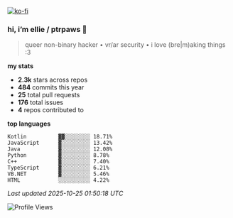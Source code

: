 [![ko-fi](https://ko-fi.com/img/githubbutton_sm.svg)](https://ko-fi.com/R6R1657BK)

### hi, i’m ellie / ptrpaws 🌸

> queer non-binary hacker • vr/ar security • i love (bre|m)aking things :3

**my stats**
- **2.3k** stars across repos
- **484** commits this year
- **25** total pull requests
- **176** total issues
- **4** repos contributed to

**top languages**
```
Kotlin          ▓▓░░░░░░░░ 18.71%
JavaScript      ▓░░░░░░░░░ 13.42%
Java            ▓░░░░░░░░░ 12.08%
Python          ▓░░░░░░░░░ 8.78%
C++             ▓░░░░░░░░░ 7.40%
TypeScript      ▓░░░░░░░░░ 6.21%
VB.NET          ▓░░░░░░░░░ 5.46%
HTML            ░░░░░░░░░░ 4.22%
```

_Last updated 2025-10-25 01:50:18 UTC_

![Profile Views](https://komarev.com/ghpvc/?username=ptrpaws&color=grey&base=35291)
